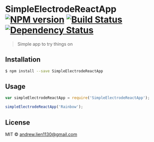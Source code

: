# SimpleElectrodeReactApp [![NPM version][npm-image]][npm-url] [![Build Status][travis-image]][travis-url] [![Dependency Status][daviddm-image]][daviddm-url]
> Simple app to try things on

## Installation

```sh
$ npm install --save SimpleElectrodeReactApp
```

## Usage

```js
var simpleElectrodeReactApp = require('SimpleElectrodeReactApp');

simpleElectrodeReactApp('Rainbow');
```
## License

MIT © [andrew.lien1130@gmail.com]()


[npm-image]: https://badge.fury.io/js/SimpleElectrodeReactApp.svg
[npm-url]: https://npmjs.org/package/SimpleElectrodeReactApp
[travis-image]: https://travis-ci.org/AndrewLien/SimpleElectrodeReactApp.svg?branch=master
[travis-url]: https://travis-ci.org/AndrewLien/SimpleElectrodeReactApp
[daviddm-image]: https://david-dm.org/AndrewLien/SimpleElectrodeReactApp.svg?theme=shields.io
[daviddm-url]: https://david-dm.org/AndrewLien/SimpleElectrodeReactApp
